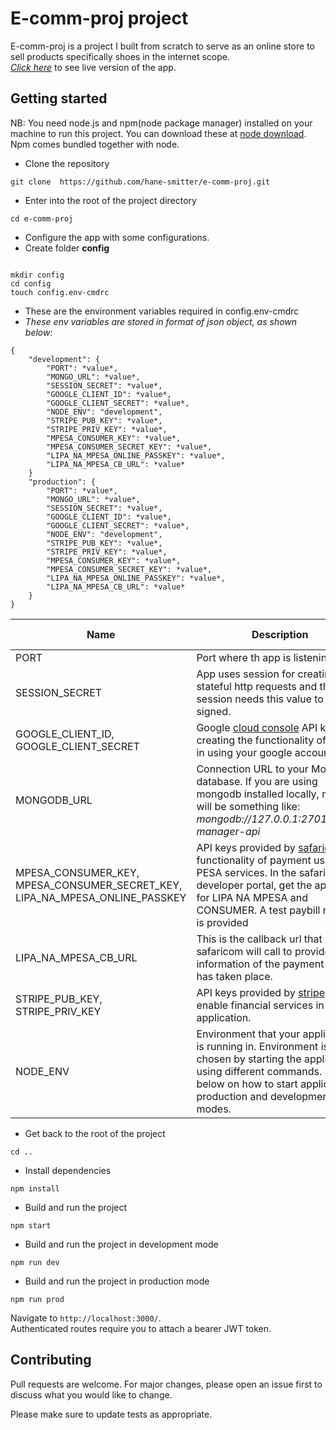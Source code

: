 # E-comm-proj project

E-comm-proj is a project I built from scratch to serve as an online store to sell products specifically shoes in the internet scope.<br>
*[Click here](https://mmusify.herokuapp.com)* to see live version of the app.<br>

## Getting started
NB: You need node.js and npm(node package manager) installed on your machine to run this project. You can download these at [node download](https://nodejs.org/en/download/). Npm comes bundled together with node.

- Clone the repository
```
git clone  https://github.com/hane-smitter/e-comm-proj.git
```

- Enter into the root of the project directory
```
cd e-comm-proj
```
- Configure the app with some configurations.
- Create folder **config**
```

mkdir config
cd config
touch config.env-cmdrc
```
- These are the environment variables required in config.env-cmdrc
- *These env variables are stored in format of json object, as shown below:*

```
{
    "development": {
        "PORT": *value*,
        "MONGO_URL": *value*,
        "SESSION_SECRET": *value*,
        "GOOGLE_CLIENT_ID": *value*,
        "GOOGLE_CLIENT_SECRET": *value*,
        "NODE_ENV": "development",
        "STRIPE_PUB_KEY": *value*,
        "STRIPE_PRIV_KEY": *value*,
        "MPESA_CONSUMER_KEY": *value*,
        "MPESA_CONSUMER_SECRET_KEY": *value*,
        "LIPA_NA_MPESA_ONLINE_PASSKEY": *value*,
        "LIPA_NA_MPESA_CB_URL": *value*
    }
    "production": {
        "PORT": *value*,
        "MONGO_URL": *value*,
        "SESSION_SECRET": *value*,
        "GOOGLE_CLIENT_ID": *value*,
        "GOOGLE_CLIENT_SECRET": *value*,
        "NODE_ENV": "development",
        "STRIPE_PUB_KEY": *value*,
        "STRIPE_PRIV_KEY": *value*,
        "MPESA_CONSUMER_KEY": *value*,
        "MPESA_CONSUMER_SECRET_KEY": *value*,
        "LIPA_NA_MPESA_ONLINE_PASSKEY": *value*,
        "LIPA_NA_MPESA_CB_URL": *value*
    }
}
```

| Name                          | Description                         | Default Value                                  |
| ----------------------------- | ------------------------------------ | ----------------------------------------------- |
| PORT           | Port where th app is listening           | 3000      |
| SESSION_SECRET     | App uses session for creating stateful http requests and the session needs this value to be signed. | *No Default* |
| GOOGLE_CLIENT_ID, GOOGLE_CLIENT_SECRET     | Google [cloud console](https://console.cloud.google.com) API keys for creating the functionality of signing in using your google account | *No Default* |
| MONGODB_URL     | Connection URL to your Mongodb database. If you are using mongodb installed locally, mostly will be something like: *mongodb://127.0.0.1:27017/task-manager-api* | *No Default* |
| MPESA_CONSUMER_KEY, MPESA_CONSUMER_SECRET_KEY, LIPA_NA_MPESA_ONLINE_PASSKEY     | API keys provided by [safaricom](https://developer.safaricom.co.ke) for functionality of payment using M-PESA services. In the safaricom developer portal, get the api keys for LIPA NA MPESA and CONSUMER. A test paybill number is provided | *No Default* |
| LIPA_NA_MPESA_CB_URL     | This is the callback url that safaricom will call to provide information of the payment that has taken place. | *No Default* |
| STRIPE_PUB_KEY, STRIPE_PRIV_KEY     | API keys provided by [stripe](https://stripe.com) to enable financial services in the application. | *No Default* |
| NODE_ENV           | Environment that your application is running in. Environment is chosen by starting the application using different commands. See below on how to start application in production and development modes.          |  *No Default*      |

- Get back to the root of the project
```
cd ..
```
- Install dependencies
```
npm install
```
- Build and run the project
```
npm start
```
- Build and run the project in development mode
```
npm run dev
```
- Build and run the project in production mode
```
npm run prod
```

Navigate to `http://localhost:3000/`.<br>
Authenticated routes require you to attach a bearer JWT token.


## Contributing
Pull requests are welcome. For major changes, please open an issue first to discuss what you would like to change.

Please make sure to update tests as appropriate.